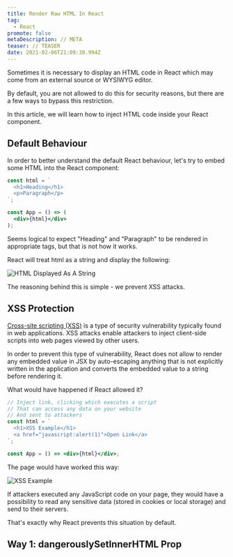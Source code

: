 ```yaml
---
title: Render Raw HTML In React
tag:
  - React
promote: false
metaDescription: // META
teaser: // TEASER
date: 2021-02-06T21:09:38.994Z
---
```

Sometimes it is necessary to display an HTML code in React which may come from an external source or WYSIWYG editor.

By default, you are not allowed to do this for security reasons, but there are a few ways to bypass this restriction.

In this article, we will learn how to inject HTML code inside your React component.

## Default Behaviour

In order to better understand the default React behaviour, let's try to embed some HTML into the React component:

```jsx
const html = `
  <h1>Heading</h1>
  <p>Paragraph</p>
`;

const App = () => (
  <div>{html}</div>
);
```

Seems logical to expect "Heading" and "Paragraph" to be rendered in appropriate tags, but that is not how it works.

React will treat html as a string and display the following:

![HTML Displayed As A String](/img/screenshot-2021-02-04-at-22.23.44.png "HTML Displayed As A String")

The reasoning behind this is simple - we prevent XSS attacks.

## XSS Protection

[Cross-site scripting (XSS)](https://en.wikipedia.org/wiki/Cross-site_scripting) is a type of security vulnerability typically found in web applications. XSS attacks enable attackers to inject client-side scripts into web pages viewed by other users.

In order to prevent this type of vulnerability, React does not allow to render any embedded value in JSX by auto-escaping anything that is not explicitly written in the application and converts the embedded value to a string before rendering it.

What would have happened if React allowed it?

```jsx
// Inject link, clicking which executes a script
// That can access any data on your website
// And sent to attackers
const html = `
  <h1>XSS Example</h1>
  <a href="javascript:alert(1)">Open Link</a>
`;

const App = () => <div>{html}</div>;
```

The page would have worked this way:

![XSS Example](/img/xss.gif "XSS Example")

If attackers executed any JavaScript code on your page, they would have a possibility to read any sensitive data (stored in cookies or local storage) and send to their servers.

That's exactly why React prevents this situation by default.

## Way 1: dangerouslySetInnerHTML Prop